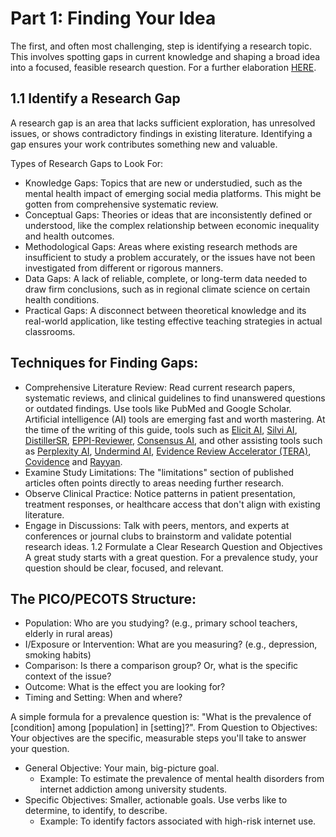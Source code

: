 # Part 1: Finding Your Idea

The first, and often most challenging, step is identifying a research topic. This involves spotting gaps in current knowledge and shaping a broad idea into a focused, feasible research question. For a further elaboration [HERE](https://drive.google.com/file/d/1fxx5Lif0qDs4GTF5mYaHloyDzVj3Kupb/view?usp=share_link).

## 1.1 Identify a Research Gap 
A research gap is an area that lacks sufficient exploration, has unresolved issues, or shows contradictory findings in existing literature. Identifying a gap ensures your work contributes something new and valuable.

Types of Research Gaps to Look For:

* Knowledge Gaps: Topics that are new or understudied, such as the mental health impact of emerging social media platforms. This might be gotten from comprehensive systematic review.
* Conceptual Gaps: Theories or ideas that are inconsistently defined or understood, like the complex relationship between economic inequality and health outcomes.
* Methodological Gaps: Areas where existing research methods are insufficient to study a problem accurately, or the issues have not been investigated from different or rigorous manners.
* Data Gaps: A lack of reliable, complete, or long-term data needed to draw firm conclusions, such as in regional climate science on certain health conditions.
* Practical Gaps: A disconnect between theoretical knowledge and its real-world application, like testing effective teaching strategies in actual classrooms.

## Techniques for Finding Gaps:

* Comprehensive Literature Review: Read current research papers, systematic reviews, and clinical guidelines to find unanswered questions or outdated findings. Use tools like PubMed and Google Scholar. Artificial intelligence (AI) tools are emerging fast and worth mastering. At the time of the writing of this guide, tools such as [Elicit AI](https://elicit.com/), [Silvi AI](https://www.silvi.ai/), [DistillerSR](https://www.distillersr.com/), [EPPI-Reviewer](https://eppi.ioe.ac.uk/cms/Default.aspx?tabid=2914), [Consensus AI](https://consensus.app/), and other assisting tools such as [Perplexity AI](https://www.perplexity.ai/), [Undermind AI](https://www.undermind.ai/), [Evidence Review Accelerator (TERA)](https://tera-tools.com/), [Covidence](https://www.covidence.org/) and [Rayyan](https://www.rayyan.ai/).
* Examine Study Limitations: The "limitations" section of published articles often points directly to areas needing further research.
* Observe Clinical Practice: Notice patterns in patient presentation, treatment responses, or healthcare access that don't align with existing literature.
* Engage in Discussions: Talk with peers, mentors, and experts at conferences or journal clubs to brainstorm and validate potential research ideas. 1.2 Formulate a Clear Research Question and Objectives A great study starts with a great question. For a prevalence study, your question should be clear, focused, and relevant.

## The PICO/PECOTS Structure:

* Population: Who are you studying? (e.g., primary school teachers, elderly in rural areas)
* I/Exposure or Intervention: What are you measuring? (e.g., depression, smoking habits)
* Comparison: Is there a comparison group? Or, what is the specific context of the issue?
* Outcome: What is the effect you are looking for?
* Timing and Setting: When and where?

A simple formula for a prevalence question is: "What is the prevalence of \[condition] among \[population] in \[setting]?". From Question to Objectives: Your objectives are the specific, measurable steps you'll take to answer your question.

* General Objective: Your main, big-picture goal.
  * Example: To estimate the prevalence of mental health disorders from internet addiction among university students.
* Specific Objectives: Smaller, actionable goals. Use verbs like to determine, to identify, to describe.
  * Example: To identify factors associated with high-risk internet use.
